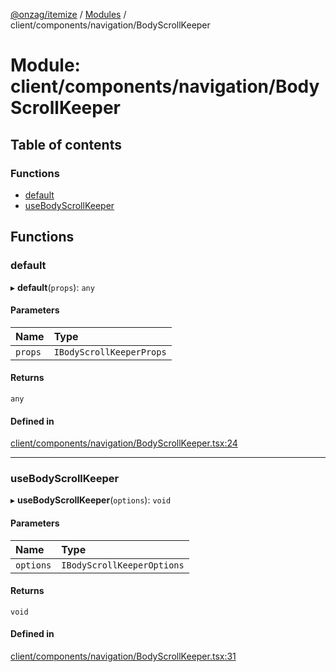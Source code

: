[@onzag/itemize](../README.md) / [Modules](../modules.md) / client/components/navigation/BodyScrollKeeper

# Module: client/components/navigation/BodyScrollKeeper

## Table of contents

### Functions

- [default](client_components_navigation_BodyScrollKeeper.md#default)
- [useBodyScrollKeeper](client_components_navigation_BodyScrollKeeper.md#usebodyscrollkeeper)

## Functions

### default

▸ **default**(`props`): `any`

#### Parameters

| Name | Type |
| :------ | :------ |
| `props` | `IBodyScrollKeeperProps` |

#### Returns

`any`

#### Defined in

[client/components/navigation/BodyScrollKeeper.tsx:24](https://github.com/onzag/itemize/blob/f2db74a5/client/components/navigation/BodyScrollKeeper.tsx#L24)

___

### useBodyScrollKeeper

▸ **useBodyScrollKeeper**(`options`): `void`

#### Parameters

| Name | Type |
| :------ | :------ |
| `options` | `IBodyScrollKeeperOptions` |

#### Returns

`void`

#### Defined in

[client/components/navigation/BodyScrollKeeper.tsx:31](https://github.com/onzag/itemize/blob/f2db74a5/client/components/navigation/BodyScrollKeeper.tsx#L31)
